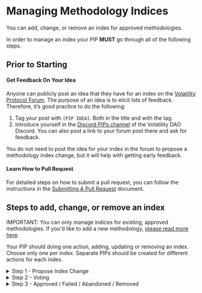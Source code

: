 # Managing Methodology Indices

You can add, change, or remove an index for approved methodologies.

In order to manage an index your PIP **MUST** go through all of the following steps. 

## Prior to Starting

#### Get Feedback On Your Idea
Anyone can publicly post an idea that they have for an index on the [Volatility Protocol Forum](https://forum.volatility.com/). The purpose of an idea is to elicit lots of feedback. Therefore, it’s good practice to do the following:

1. Tag your post with `[PIP IDEA]`. Both in the title and with the tag.
2. Introduce yourself in the [Discord PIPs channel](https://discord.com/channels/807306992389062668/904816574215635025) of the Volatility DAO Discord. You can also post a link to your forum post there and ask for feedback.

You do not need to post the idea for your index in the forum to propose a methodology index change, but it will help with getting early feedback.

#### Learn How to Pull Request

For detailed steps on how to submit a pull request, you can follow the instructions in the [Submitting A Pull Request](../Submitting_A_Pull_Request.md) document.


## Steps to add, change, or remove an index

IMPORTANT: You can only manage indices for existing, approved methodologies. If you'd like to add a new methodology, [please read more here](../Adding_A_Methodology/README.md).

Your PIP should doing one action, adding, updating or removing an index. Choose only one per index. Separate PIPs should be created for different actions for each index.


<details><summary>Step 1 - Propose Index Change</summary>

### Add Index
1. Clone this repository.
2. Create a new branch. Name your branch `Add_Index-METHODOLOGY-TIMEPERIOD-ASSET_YYYY-MM-DD`(e.g. - **Add_Index-MFIV-14D-ETH_2022-03-09**). 
3. In the Approved/METHODOLOGY/Index_PIPs directory, duplicate, fill out, and rename the `METHODOLOGY-TIMEPERIOD-ASSET.md` file.  DO NOT CHANGE THE TEMPLATE, ONLY YOUR COPY.
4. Modify the `methodology_config.yaml` in the same directory to reflect your new index.
5. Duplicate the [ADDING_INDEX_TEMPLATE](./ADDING_INDEX_TEMPLATE/) directory. Rename the directory as `Add_Index-METHODOLOGY-TIMEPERIOD-ASSET_YYYY-MM-DD`. DO NOT CHANGE THE TEMPLATE ITSELF, ONLY YOUR COPY. This directory will be passed through each step of the PIP process.
6. In your `Add_Index-METHODOLOGY-TIMEPERIOD-ASSET_YYYY-MM-DD` directory, fill out the following files:
	* `README.md`
	* `status.json` (name and description only)
7. Move your new directory into the [Step_1](./Step_1/) directory.
8. Submit a pull request for your working methodology index branch.
9. Notify @everyone in the [Discord PIPs channel](https://discord.com/channels/807306992389062668/904816574215635025) of the Volatility DAO Discord of the pull request. 
10. A community call will be scheduled to discuss the index change proposal.

You can gauge the community's sentiment on your PIP in both the final call and in Discord. You should move onto Step 2 only if you think your PIP can pass a governance vote.

### Change Index
1. Clone this repository.
2. Create a new branch. Name your branch `Change_Index-METHODOLOGY-TIMEPERIOD-ASSET_YYYY-MM-DD`(e.g. - **Change_Index-MFIV-14D-ETH_2022-03-09**). 
3. In the Approved/METHODOLOGY/Index_PIPs directory, modify the `METHODOLOGY-TIMEPERIOD-ASSET.md` and the `methodology_config.yaml` file for the index you want to change.
4. Duplicate the [CHANGING_INDEX_TEMPLATE](./CHANGING_INDEX_TEMPLATE/) directory. Rename the directory as `Change_Index-METHODOLOGY-TIMEPERIOD-ASSET_YYYY-MM-DD`. DO NOT CHANGE THE TEMPLATE ITSELF, ONLY YOUR COPY. This directory will be passed through each step of the PIP process.
5. In your `Change_Index-METHODOLOGY-TIMEPERIOD-ASSET_YYYY-MM-DD` directory, fill out the following files:
	* `README.md`
	* `status.json` (name and description only)
6. Move your new directory into the [Step_1](./Step_1/) directory.
7. Submit a pull request for your working methodology index branch.
8. Under your pull request comment on every changed file:
    * What is being changed in this file?
    * Why are you proposing this change?
    * How will this affect the implementation?
    * Does this change affect the fidelity of the implementation to the METHODOLOGY.pdf?
9. Notify @everyone in the [Discord PIPs channel](https://discord.com/channels/807306992389062668/904816574215635025) of the Volatility DAO Discord of the pull request. 
10. A community call will be scheduled to discuss the index change proposal.

You can gauge the community's sentiment on your PIP in both the final call and in Discord. You should move onto Step 2 only if you think your PIP can pass a governance vote.

### Remove Index
1. Clone this repository.
2. Create a new branch. Name your branch `Remove_Index-METHODOLOGY-TIMEPERIOD-ASSET_YYYY-MM-DD`(e.g. - **Remove_Index-MFIV-14D-ETH_2022-03-09**). 
4. Remove the `METHODOLOGY-TIMEPERIOD-ASSET.md` file for the index you want to remove. 
5. Remove the index from the `methodology_config.yaml`in the same directory.
4. Duplicate the [REMOVING_INDEX_TEMPLATE](./REMOVING_INDEX_TEMPLATE/) directory. Rename the directory as `Remove_Index-METHODOLOGY-TIMEPERIOD-ASSET_YYYY-MM-DD`. DO NOT CHANGE THE TEMPLATE ITSELF, ONLY YOUR COPY. This directory will be passed through each step of the PIP process.
5. In your `Remove_Index-METHODOLOGY-TIMEPERIOD-ASSET_YYYY-MM-DD` directory, fill out the following files:
	* `README.md`
	* `status.json` (name and description only)
6. Move your new directory into the [Step_1](./Step_1/) directory.
8. Submit a pull request for your working methodology index branch.
9. Notify @everyone in the [Discord PIPs channel](https://discord.com/channels/807306992389062668/904816574215635025) of the Volatility DAO Discord of the pull request. 
10. A community call will be scheduled to discuss the index change proposal.

You can gauge the community's sentiment on your PIP in both the final call and in Discord. You should move onto Step 2 only if you think your PIP can pass a governance vote.


</details>

<details><summary>Step 2 - Voting</summary>

Creating a vote:
1. Votes are created on the official [Volatility DAO governance site](https://vote.volatility.com/).
2. Any VOL token holder with 1,000 VOL tokens can create a governance vote. If you do not have VOL tokens, you can either acquire them or you can ask someone in the DAO to post the vote for you.

All of the following criteria must be met for a vote to be considered valid:
1. Steps in this file are followed sequentially. NO step may be skipped.
2. The voting period is greater than or equal to 72 hours.
3. The vote is publicised in the [Discord announcements channel](https://discord.com/channels/807306992389062668/807306993139449938) channel of the Volatility DAO Discord with a link to the live vote. This announcement must be made when the vote goes live with a 30 minute window as the cutoff. 
4. The vote is formatted correctly (see below). 

Formatting a vote:
1. The vote must use single choice voting. Those single choices must be YES and NO. There may be no other choices besides those two.
2. The following text must be used as the vote's title and description. Change the CAPS text where needed with the appropriate information:
3. Make sure that you format the vote for the change you are making (i.e. Add Index, Change Index, or Remove Index).

### Add Index Language

| `Title`  |
| ------------- | 
```
Vote to determine if METHODOLOGY-TIMEPERIOD-ASSET should become a Volatility Oracle index.
``` 


| `Body`  |
| ------------- |
```
This vote is to determine if METHODOLOGY-TIMEPERIOD-ASSET should become an official Volatility Oracle index. You can find the final pull request here: INSERT_URL. 

Voting `Yes` - Means that METHODOLOGY-TIMEPERIOD-ASSET will be Approved and will added to the Volatility Oracle.

Voting `No` - Means that METHODOLOGY-TIMEPERIOD-ASSET will be Failed and will **NOT** be added to the Volatility Oracle.
``` 

### Change Index Language
| `Title`  |
| ------------- | 
```
Vote to determine if METHODOLOGY-TIMEPERIOD-ASSET should be changed in the Volatility Oracle.
``` 


| `Body`  |
| ------------- |
```
This vote is to determine if METHODOLOGY-TIMEPERIOD-ASSET should changed in the Volatility Oracle. You can find the final pull request here: INSERT_URL. 

Voting `Yes` - Means that METHODOLOGY-TIMEPERIOD-ASSET will be Approved and will be changed in the Volatility Oracle.

Voting `No - Means that METHODOLOGY-TIMEPERIOD-ASSET will be Failed and will **NOT** be changed in the Volatility Oracle.
``` 

### Remove Index Language
| `Title` |
| ------------- | 
```
Vote to determine if METHODOLOGY-TIMEPERIOD-ASSET should be removed from the Volatility Oracle.
``` 


| `Body`  |
| ------------- |
```
This vote is to determine if METHODOLOGY-TIMEPERIOD-ASSET should removed from the Volatility Oracle. You can find the final pull request here: INSERT_URL. 

Voting `Yes` - Means that METHODOLOGY-TIMEPERIOD-ASSET will be Approved and will be removed from the Volatility Oracle.

Voting `No` - Means that METHODOLOGY-TIMEPERIOD-ASSET will be Failed and will **NOT** be removed from the Volatility Oracle.
``` 
</details>

<details><summary>Step 3 - Approved / Failed / Abandoned / Removed </summary>


| Status | Description |
| --- | --- |
| `Abandoned` | If a PIP is stuck at a step for many months or if a creator stops working on a PIP the pull request will be denied. It will be tagged with Abandoned.|
| `Approved` |  If a PIP is Approved it will become an official index of the Volatility Oracle. The pull request will be merged and your directory will be moved to [Approved/Volatility_Oralce_PIPs](../../Approved/Volatility_Oracle_PIPs/)|
| `Failed` | If a PIP is Failed the pull request will be denied. It will be tagged with Failed. |
| `Removed` | If a PIP resolved as Removed the pull request will be approved and the `METHODOLOGY-TIMEPERIOD-ASSET.md` will be moved to the [Removed_Or_Failed/Volatility_Oracle_Indices directory](/Removed_Or_Failed/Volatility_Oracle_Indices/). The index will be removed from the `methodology_config.yaml`. The pull request will be merged and your directory will be moved to [Approved/Volatility_Oralce_PIPs](../../Approved/Volatility_Oracle_PIPs/) The DAO multi-sig will remove the index from the Volatility Oracle. |
</details>
